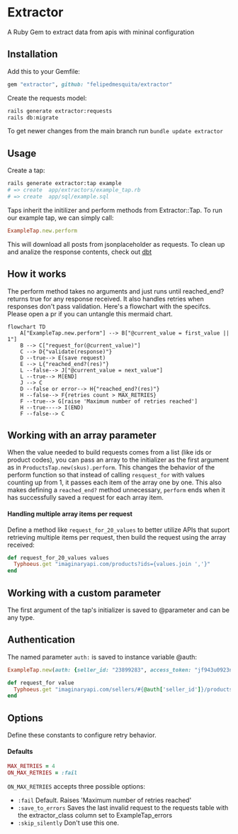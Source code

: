 # Extractor
 A Ruby Gem to extract data from apis with mininal configuration
## Installation
 Add this to your Gemfile:
 ```ruby
gem "extractor", github: "felipedmesquita/extractor"
 ```
Create the requests model:
```bash
rails generate extractor:requests
rails db:migrate
```
To get newer changes from the main branch run `bundle update extractor`

## Usage
Create a tap:
```bash
rails generate extractor:tap example
# => create  app/extractors/example_tap.rb
# => create  app/sql/example.sql
```
Taps inherit the initilizer and perform methods from Extractor::Tap. To run our example tap, we can simply call:
```ruby
ExampleTap.new.perform
```
This will download all posts from jsonplaceholder as requests.
To clean up and analize the response contents, check out [dbt](https://github.com/felipedmesquita/dbt)

## How it works
The perform method takes no arguments and just runs until reached_end? returns true for any response received. It also handles retries when responses don't pass validation. Here's a flowchart with the specifcs. Please open a pr if you can untangle this mermaid chart.

```mermaid
flowchart TD
    A["ExampleTap.new.perform"] --> B["@current_value = first_value || 1"]
    B --> C["request_for(@current_value)"]
    C --> D{"validate(response)"}
    D --true--> E(save request)
    E --> L{"reached_end?(res)"}
    L --false--> J["@current_value = next_value"]
    L --true--> M[END]
    J --> C
    D --false or error--> H{"reached_end?(res)"}
    H --false--> F{retries count > MAX_RETRIES}
    F --true--> G[raise 'Maximum number of retries reached']
    H --true----> I(END)
    F --false--> C
```

## Working with an array parameter
When the value needed to build requests comes from a list (like ids or product codes), you can pass an array to the initializer as the first argument as in `ProductsTap.new(skus).perform`. This changes the behavior of the perform function so that instead of calling `resquest_for` with values counting up from 1, it passes each item of the array one by one. This also makes defining a `reached_end?` method unnecessary, `perform` ends when it has successfully saved a request for each array item.

#### Handling multiple array items per request
Define a method like `request_for_20_values` to better utilize APIs that suport retrieving multiple items per request, then build the request using the array received:
```ruby
def request_for_20_values values
  Typhoeus.get "imaginaryapi.com/products?ids={values.join ','}"
end
```

## Working with a custom parameter
The first argument of the tap's initializer is saved to @parameter and can be any type.

## Authentication
The named parameter `auth:` is saved to instance variable @auth:
```ruby
ExampleTap.new(auth: {seller_id: "23899283", access_token: "jf943u0923nd"}).perform
```
```ruby
def request_for value
  Typhoeus.get "imaginaryapi.com/sellers/#{@auth['seller_id']}/products?access_token=#{@auth['access_token']}"
end
```

## Options
Define these constants to configure retry behavior.
#### Defaults
```ruby
MAX_RETRIES = 4
ON_MAX_RETRIES = :fail
```
`ON_MAX_RETRIES` accepts three possible options:
- `:fail` Default. Raises 'Maximum number of retries reached'
- `:save_to_errors` Saves the last invalid request to the requests table with the extractor_class column set to ExampleTap_errors
- `:skip_silently` Don't use this one.
